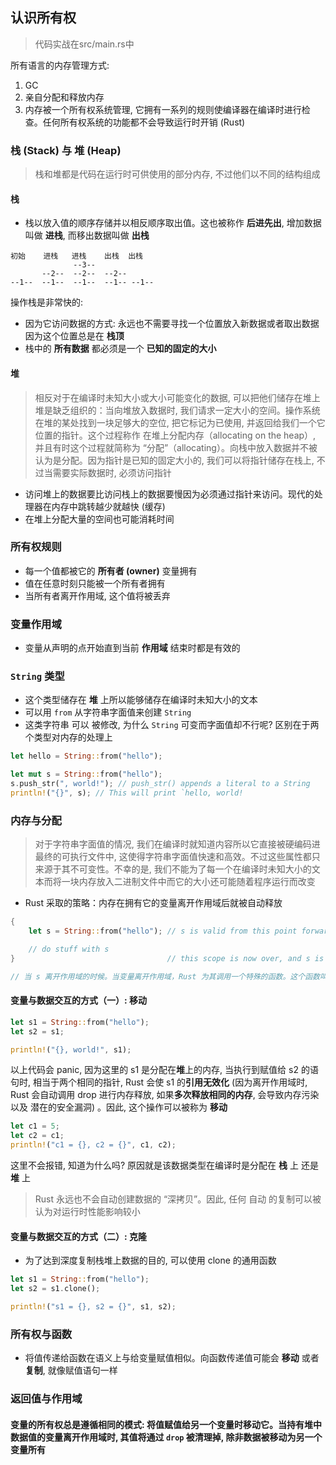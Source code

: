 ## 认识所有权
> 代码实战在src/main.rs中  


所有语言的内存管理方式:   
1. GC
2. 亲自分配和释放内存
3. 内存被一个所有权系统管理, 它拥有一系列的规则使编译器在编译时进行检查。任何所有权系统的功能都不会导致运行时开销 (Rust)  
### 栈 (Stack) 与 堆 (Heap)  
> 栈和堆都是代码在运行时可供使用的部分内存, 不过他们以不同的结构组成  

#### 栈  

+ 栈以放入值的顺序存储并以相反顺序取出值。这也被称作 **后进先出**, 增加数据叫做 **进栈**, 而移出数据叫做 **出栈**  

```
初始    进栈   进栈    出栈  出栈
              --3--
       --2--  --2--  --2--
--1--  --1--  --1--  --1-- --1--
```

操作栈是非常快的:  
+ 因为它访问数据的方式: 永远也不需要寻找一个位置放入新数据或者取出数据 因为这个位置总是在 **栈顶**    
+ 栈中的 **所有数据** 都必须是一个 **已知的固定的大小**   

#### 堆
> 相反对于在编译时未知大小或大小可能变化的数据, 可以把他们储存在堆上  
> 堆是缺乏组织的：当向堆放入数据时, 我们请求一定大小的空间。操作系统在堆的某处找到一块足够大的空位, 把它标记为已使用, 并返回给我们一个它位置的指针。这个过程称作 在堆上分配内存（allocating on the heap）, 并且有时这个过程就简称为 “分配”（allocating）。向栈中放入数据并不被认为是分配。因为指针是已知的固定大小的, 我们可以将指针储存在栈上, 不过当需要实际数据时, 必须访问指针  
+ 访问堆上的数据要比访问栈上的数据要慢因为必须通过指针来访问。现代的处理器在内存中跳转越少就越快 (缓存) 
+ 在堆上分配大量的空间也可能消耗时间  


### 所有权规则  
+ 每一个值都被它的 **所有者 (owner)** 变量拥有  
+ 值在任意时刻只能被一个所有者拥有  
+ 当所有者离开作用域, 这个值将被丢弃  

### 变量作用域  
+ 变量从声明的点开始直到当前 **作用域** 结束时都是有效的  

### `String` 类型
+ 这个类型储存在 **堆** 上所以能够储存在编译时未知大小的文本
+ 可以用 `from` 从字符串字面值来创建 `String`  
+ 这类字符串 可以 被修改, 为什么 `String` 可变而字面值却不行呢? 区别在于两个类型对内存的处理上  

```Rust
let hello = String::from("hello");

let mut s = String::from("hello");
s.push_str(", world!"); // push_str() appends a literal to a String
println!("{}", s); // This will print `hello, world!
```  

### 内存与分配  
> 对于字符串字面值的情况, 我们在编译时就知道内容所以它直接被硬编码进最终的可执行文件中, 这使得字符串字面值快速和高效。不过这些属性都只来源于其不可变性。不幸的是, 我们不能为了每一个在编译时未知大小的文本而将一块内存放入二进制文件中而它的大小还可能随着程序运行而改变  

+ Rust 采取的策略：内存在拥有它的变量离开作用域后就被自动释放  

```Rust
{
    let s = String::from("hello"); // s is valid from this point forward

    // do stuff with s
}                                  // this scope is now over, and s is nolonger valid

// 当 s 离开作用域的时候。当变量离开作用域，Rust 为其调用一个特殊的函数。这个函数叫做 drop，在这里 String 的作者可以放置释放内存的代码。Rust 在结尾的 } 处自动调用 drop
```  

#### 变量与数据交互的方式（一）: 移动  

```Rust
let s1 = String::from("hello");
let s2 = s1;

println!("{}, world!", s1);
```  
以上代码会 panic, 因为这里的 s1 是分配在**堆**上的内存, 当执行到赋值给 s2 的语句时, 相当于两个相同的指针, Rust 会使 s1 的**引用无效化** (因为离开作用域时, Rust 会自动调用 drop 进行内存释放, 如果**多次释放相同的内存**, 会导致内存污染 以及 潜在的安全漏洞) 。因此, 这个操作可以被称为 **移动**

```Rust
let c1 = 5;
let c2 = c1;
println!("c1 = {}, c2 = {}", c1, c2);
```
这里不会报错, 知道为什么吗? 原因就是该数据类型在编译时是分配在 **栈** 上 还是 **堆** 上

> Rust 永远也不会自动创建数据的 “深拷贝”。因此, 任何 自动 的复制可以被认为对运行时性能影响较小  

#### 变量与数据交互的方式（二）: 克隆  
+ 为了达到深度复制栈堆上数据的目的, 可以使用 clone 的通用函数  
```Rust
let s1 = String::from("hello");
let s2 = s1.clone();

println!("s1 = {}, s2 = {}", s1, s2);
```  

### 所有权与函数
+ 将值传递给函数在语义上与给变量赋值相似。向函数传递值可能会 **移动** 或者 **复制**, 就像赋值语句一样  

### 返回值与作用域

#### 变量的所有权总是遵循相同的模式: 将值赋值给另一个变量时移动它。当持有堆中数据值的变量离开作用域时, 其值将通过 `drop` 被清理掉, 除非数据被移动为另一个变量所有